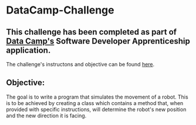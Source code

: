 # DataCamp-Challenge

## This challenge has been completed as part of [Data Camp's](https://www.datacamp.com/) Software Developer Apprenticeship application.
The challenge's instructons and objective can be found [here](https://github.com/datacamp-engineering/coding-test-simulate-a-robot).

## Objective:
The goal is to write a program that simulates the movement of a robot. This is to be achieved by creating a class which contains a method that, when provided with specific instructions, will determine the robot's new position and the new direction it is facing.
